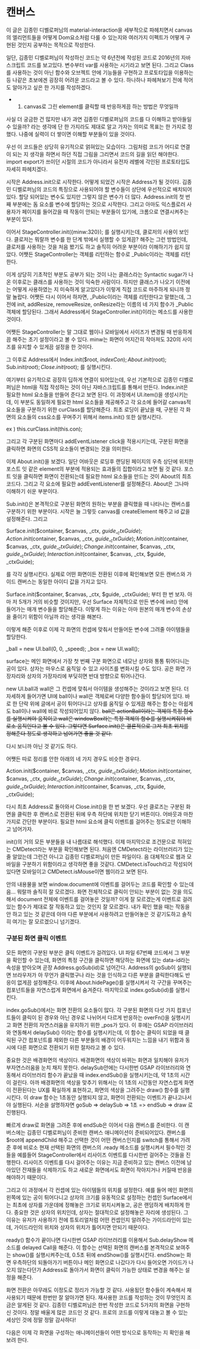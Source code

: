 # 캔버스

이 글은 김종민 디벨로퍼님의 material-interaction을 세부적으로 파헤치면서 canvas의 엘리먼트들을 어떻게 Dom요소처럼 다룰 수 있는지와 여러가지 이펙트가 어떻게 구현된 것인지 공부하는 목적으로 작성한다.

일단, 김종민 디벨로퍼님이 작성하신 코드는 약 6년전에 작성된 코드로 2016년의 자바스크립트 코드를 보고있다. 변수부터 var를 사용하는 시기라고 보면 된다. 그리고 Class를 사용하는 것이 아닌 함수와 오브젝트 안에 기능들을 구현하고 프로토타입을 이용하는 등 나같은 초보에겐 굉장히 어려운 코드라고 볼 수 있다. 하나하나 파헤쳐보기 전에 적어도 알아가고 싶은 한 가지를 작성하겠다.

- 1. canvas로 그린 element를 클릭할 때 반응하게끔 하는 방법은 무엇일까

사실 더 궁금한 건 많지만 내가 과연 김종민 디벨로퍼님의 코드를 다 이해하고 받아들일 수 있을까? 라는 생각에 단 한 가지라도 제대로 알고 가자는 의미로 목표는 한 가지로 정했다. 나중에 실력이 더 쌓이면 이해할 부분들이 있을 것이다.

우선 이 코드들은 상당히 유기적으로 얽혀있는 모습이다. 그림처럼 코드가 어디로 연결이 되는 지 생각을 하면서 하던 직접 그림을 그리면서 코드의 길을 읽던 해야한다. import export가 쓰이던 시절의 코드가 아니라서 유전자 레벨에 각인된 프로토타입도 자세히 파헤치겠다.

시작은 Address.init으로 시작한다. 어떻게 되었건 시작은 Address가 될 것이다. 김종민 디벨로퍼님의 코드의 특징으로 사용되어야 할 변수들이 상단에 우선적으로 배치되어있다. 할당 되어있는 변수도 있지만 그렇지 않은 변수가 더 많다. Address.init의 첫 번째 부분에는 돔 요소를 변수에 할당하는 것으로 시작한다. 그리고 아마도 익스플로러 사용자가 페이지를 들어갔을 때 작동이 안되는 부분들이 있기에, 크롬으로 연결시켜주는 부분이 있다.

이어서 StageController.init({minw:320}); 를 실행시키는데, 클로저의 사용이 보인다. 클로저는 뭐랄까 변수를 한 단계 밖에서 실행할 수 있게끔? 해주는 그런 방법인데, 클로저를 사용하는 것을 처음 봤기도 하고 솔직히 어려운 부분이라 이해하기가 쉽지 않았다. 어쨋든 StageController는 객체를 리턴하는 함수로 \_Public이라는 객체를 리턴한다.

이게 상당히 기초적인 부분도 공부가 되는 것이 나는 클래스라는 Syntactic sugar가 나온 이후로는 클래스를 사용하는 것이 익숙한 사람이다. 하지만 클래스가 나오기 이전에는 어떻게 사용하였는 지 미숙하게 알고있다가 이렇게 직접 코드로 마주하게 되니까 정말 놀랍다. 어쨋든 다시 이어서 하자면, \_Public이라는 객체를 리턴한다고 말했는데, 그 전에 init, addResize, removeResize, onResize라는 이름의 네 가지 함수가 \_Public 객체에 할당된다. 그래서 Address에서 StageController.init()이라는 메소드를 사용한 것이다.

어쨋든 StageController는 말 그대로 웹이나 모바일에서 사이즈가 변경될 때 반응하게끔 해주는 초기 설정이라고 볼 수 있다. minw는 화면이 어지간히 작아져도 320의 사이즈를 유지할 수 있게끔 설정을 한 것이다.

그 이후로 Address에서
Index.init($root, $indexCon);
About.init($root);
Sub.init($root);
Close.init($root);
를 실행시킨다.

여기부터 유기적으로 굉장히 딥하게 연결이 되어있는데, 우선 기본적으로 김종민 디벨로퍼님은 html을 직접 작성하는 것이 아닌 자바스크립트를 통해서 만든다. Index.init은 필요한 html 요소들을 만들어 준다고 보면 된다. 이 과정에서 UI.item()을 생성시키는데, 이 부분도 동일하게 필요한 html 요소들을 제공해주고 각 요소에 들어갈 canvas적 요소들을 구분하기 위한 curClass를 할당해준다. 최초 로딩이 끝났을 때, 구분된 각 화면의 요소들의 css요소를 꾸며주기 위해서 items.init() 또한 실행시킨다.

ex ) this.curClass.init(this.con);

그리고 각 구분된 화면마다 addEventListener click을 적용시키는데, 구분된 화면을 클릭하면 화면의 CSS적 요소들이 변경되는 것을 의미한다.

이제 About.init()을 보겠다. 일단 어바웃은 로딩후 랜딩된 페이지의 우측 상단에 위치한 포스트 잇 같은 element의 부분에 적용되는 효과들의 집합이라고 보면 될 것 같다. 포스트 잇을 클릭하면 화면이 전환되는데 필요한 html 요소들을 만드는 것이 About의 최초 코드다. 그리고 각 요소에 필요한 addEventListener를 설정해준다. About은 그나마 이해하기 쉬운 부분이다.

Sub.init()은 본격적으로 구분된 화면의 원하는 부분을 클릭했을 때 나타나는 캔버스를 구분하기 위한 부분이다. 시작은 늘 그렇듯 canvas를 createElement 해주고 id 값을 설정해준다. 그리고

Surface.init($container, $canvas, _ctx, $guide, _ctxGuide);
Action.init($container, $canvas, _ctx, $guide, _ctxGuide);
Motion.init($container, $canvas, _ctx, $guide, _ctxGuide);
Change.init($container, $canvas, _ctx, $guide, _ctxGuide);
Interaction.init($container, $canvas, \_ctx, $guide, \_ctxGuide);

를 각각 실행시킨다. 실제로 어떤 화면이든 전환된 이후에 확인해보면 모든 캔버스와 가이드 캔버스는 동일한 아이디 값을 가지고 있다.

Surface.init($container, $canvas, \_ctx, $guide, \_ctxGuide); 부터 한 번 보자. 아마 저 5개가 거의 비슷할 것이지만, 우선 Surface 자체적으로 만든 변수에 init() 안에 들어가는 매개 변수들을 할당해준다. 이렇게 하는 이유는 아마 원본의 매개 변수의 손상을 줄이기 위함이 아닐까 라는 생각을 해본다.

이렇게 해준 이후로 이제 각 화면의 컨셉에 맞춰서 만들어둔 변수에 그려줄 아이템들을 할당한다.

\_ball = new UI.ball(0, 0, \_speed);
\_box = new UI.wall();

surface는 메인 화면에서 가장 첫 번째 구분 화면으로 네모난 상자와 통통 튀어다니는 공이 있다. 상자는 마우스로 움직일 수 있고 사이즈를 변화시킬 수도 있다. 공은 화면 가장자리와 상자의 가장자리에 부딪히면 반대 방향으로 튀어나간다.

new UI.ball과 wall은 그 컨셉에 맞춰서 아이템을 생성해주는 것이라고 보면 된다. 더 자세하게 들어가면 UI에 ball이나 wall은 객체로써 다양한 함수들이 할당되어 있다. 바로 한 단락 위에 글에서 공이 튀어다니고 상자를 움직일 수 있게끔 해주는 함수는 아쉽게도 ball이나 wall에 바로 작성되어있지 않다.
~~ball은 actionBall이라는 객체의 특정 함수를 실행시켜야 움직이고 wall은 windowBox라는 특정 객체의 함수를 실행시켜줘야 비로소 움직인다고 볼 수 있다. 그렇다면 Surface.init()은 결론적으로 그저 최초 위치를 정해준다 정도로 생각하고 넘어가면 좋을 것 같다.~~

다시 보니까 아닌 것 같기도 하다.

어쨋든 따로 정리를 안한 아래의 네 가지 경우도 비슷한 경우다.

Action.init($container, $canvas, _ctx, $guide, _ctxGuide);
Motion.init($container, $canvas, _ctx, $guide, _ctxGuide);
Change.init($container, $canvas, _ctx, $guide, _ctxGuide);
Interaction.init($container, $canvas, \_ctx, $guide, \_ctxGuide);

다시 최초 Address로 돌아와서 Close.init()을 한 번 보겠다. 우선 클로즈는 구분된 화면을 클릭한 후 캔버스로 전환된 뒤에 우측 하단에 위치한 닫기 버튼이다. 어바웃과 마찬가지로 간단한 부분이다. 필요한 html 요소에 클릭 이벤트를 걸어주는 정도로만 이해하고 넘어가자.

init()의 거의 모든 부분들을 내 나름대로 해석했다. 이제 마지막으로 조건문으로 적혀있는 CMDetect라는 부분을 확인해보면 된다. 처음엔 CMDetect라는 라이브러리가 있는 줄 알았는데 그런건 아니고 김종민 디벨로퍼님이 만든 파일이다. 음 대체적으로 웹과 모바일을 구분하기 위함이라고 생각하면 좋을 것같다. CMDetect.isTouch라고 작성되어 있다면 모바일이고 CMDetect.isMouse이면 웹이라고 보면 된다.

안의 내용물을 보면 window.document에 이벤트를 걸어두는 코드를 확인할 수 있는데 음... 뭐랄까 솔직히 잘 모르겠다. 화면 전체적으로 클릭이 안되는 부분이 없는 것을 의도해서 document 전체에 이벤트를 걸어놓은 것일까? 이게 잘 모르겠는게 이벤트로 걸려있는 함수가 제대로 잘 작동하고 있는 것인지 잘 모르겠다. 내가 확인 했을 때는 작동을 안 하고 있는 것 같은데 아마 다른 부분에서 사용하려고 만들어놓은 것 같기도하고 솔직히 여기는 잘 모르겠으니 넘기겠다.

### 구분된 화면 클릭 이벤트

모든 화면의 구분된 부분은 클릭 이벤트가 걸려있다. UI 파일 67번째 코드에서 그 부분을 확인할 수 있는데, 화면의 특정 구간을 클릭하면 해당하는 화면에 있는 data-id라는 속성을 받아오며 곧장 Address.goSub(id)로 넘어간다. Address의 goSub이 실행되면 브라우저가 아 무언가 클릭했구나 라는 것을 인식하고 다른 부분을 클릭한다해도 반응이 없게끔 설정해준다. 이후에 About.hidePage()를 실행시켜서 각 구간을 꾸며주는 컴포넌트들을 자연스럽게 화면에서 숨겨준다. 마지막으로 index.goSub(id)를 실행시킨다.

index.goSub()에서는 화면 전환의 요소들이 많다. 각 구분된 화면의 다섯 가지 컴포넌트들이 클릭이 된 경우와 아닌 경우로 나뉘어서 다르게 반응하는 overFn()을 실행시키고 화면 전환의 자연스러움을 유지하기 위한 \_pos가 있다. 이 후에는 GSAP 라이브러리와 연동해서 delaySub() 이라는 함수를 실행시키는데, 이 함수는 클릭이 되었을 때 클릭된 구간 컴포넌트를 제외한 다른 부분들의 배경이 어두워지는 느낌을 내기 위함과 동시에 다른 화면으로 전환되기 위한 절차라고 볼 수 있다.

중요한 것은 배경화면의 색상이다. 배경화면의 색상이 바뀌는 화면과 일치해야 유저가 부자연스러움을 눈치 채지 못한다. delaySub안에는 다시한번 GSAP 라이브러리와 연동해서 라이브러리 함수가 끝났을 때 index.endSub()을 실행시키는데, 약 1초의 시간이 걸린다. 아까 배경화면의 색상을 맞추기 위해서는 이 1초의 시간동안 자연스럽게 화면이 전환된다는 UX를 확실하게 표현하고, 화면의 색상을 그려주는 draw() 함수를 실행시킨다. 이 draw 함수는 1초동안 실행되지 않고, 화면이 전환되는 이벤트가 끝나고나서야 실행된다. 서순을 설명하자면 goSub => delaySub => 1초 => endSub => draw 로 진행된다.

빠르게 draw로 화면을 그려준 후에 endSub은 이어서 다음 캔버스를 준비한다. 이 캔버스에는 김종민 디벨로퍼님이 준비한 캔버스 애니메이션이 준비되어있다. 캔버스를 $root에 appendChild 해주고 선택한 것이 어떤 캔버스인지를 switch를 통해서 가려준 후에 비로소 현재 선택된 화면의 캔버스의 .ready 메소드를 실행시켜서 필수적인 것들을 예를들어 StageController에서 리사이즈 이벤트를 다시한번 걸어주는 것들을 진행한다. 리사이즈 이벤트를 다시 걸어주는 이유는 지금 준비하고 있는 캔버스 이전에 남아있던 잔재들을 삭제하기도 하고 새로운 화면에서도 화면이 작아지거나 커질때 반응을 해야하기 때문이다.

그리고 이 과정에서 각 컨셉에 있는 아이템들의 위치를 설정한다. 예를 들어 메인 화면의 왼쪽에 있는 공이 튀어다니고 상자의 크기를 유동적으로 설정하는 컨셉인 Surface에서는 최초에 상자를 가운데에 정해놓은 크기로 위치시켜놓고, 공은 랜덤하게 배치하게 한다. 중요한 것은 상자의 위치인데, 상자는 절대적으로 설정해놓은 자리에 생성된다. 그 이유는 유저가 사용하기 전에 튜토리얼처럼 어떤 컨셉인지 알려주는 가이드라인이 있는데, 가이드라인의 위치와 상자의 위치가 틀어지면 안되기 때문이다.

ready() 함수가 끝이나면 다시한번 GSAP 라이브러리를 이용해서 Sub.delayShow 메소드를 delayed Call을 해준다. 이 함수는 선택된 화면의 캔버스를 본격적으로 보여주는 show()를 실행시켜주는데, 0.5초 뒤에 endShow()를 실행시킨다. endShow는 화면 우측하단의 되돌아가기 버튼이나 메인 화면으로 나갔다가 다시 들어오면 가이드가 나오지 않는다던가 Address로 돌아가서 화면이 클릭이 가능한 상태로 변경을 해주는 설정을 해준다.

화면 전환은 아무래도 이정도로 정리가 가능할 것 같다. 사용됬던 함수들이 계속해서 재사용되기 때문에 한번만 잘 알아가면 된다. 재사용한 코드를 작성하는 것이 무엇인지 조금은 알게된 것 같다. 김종민 디벨로퍼님은 한번 작성한 코드로 5가지의 화면을 구현하신 것이다. 정말 배울게 많은 코드인 것 같다. 프로의 코드를 이렇게 대놓고 볼 수 있는 세상인 것에 정말 정말 감사하다!

다음은 이제 각 화면을 구성하는 애니메이션들이 어떤 방식으로 동작하는 지 확인을 해보려 한다.
